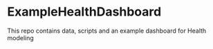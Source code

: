 # ExampleHealthDashboard
This repo contains data, scripts and an example dashboard for 
Health modeling
